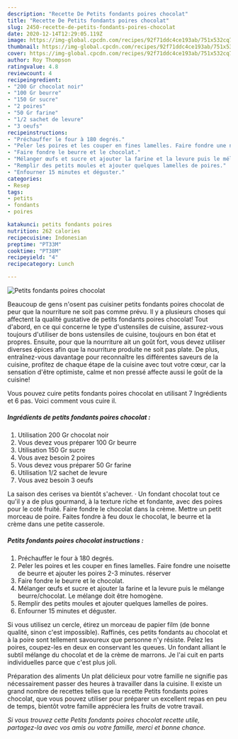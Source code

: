```yaml
---
description: "Recette De Petits fondants poires chocolat"
title: "Recette De Petits fondants poires chocolat"
slug: 2450-recette-de-petits-fondants-poires-chocolat
date: 2020-12-14T12:29:05.119Z
image: https://img-global.cpcdn.com/recipes/92f71ddc4ce193ab/751x532cq70/petits-fondants-poires-chocolat-photo-principale-de-la-recette.jpg
thumbnail: https://img-global.cpcdn.com/recipes/92f71ddc4ce193ab/751x532cq70/petits-fondants-poires-chocolat-photo-principale-de-la-recette.jpg
cover: https://img-global.cpcdn.com/recipes/92f71ddc4ce193ab/751x532cq70/petits-fondants-poires-chocolat-photo-principale-de-la-recette.jpg
author: Roy Thompson
ratingvalue: 4.8
reviewcount: 4
recipeingredient:
- "200 Gr chocolat noir"
- "100 Gr beurre"
- "150 Gr sucre"
- "2 poires"
- "50 Gr farine"
- "1/2 sachet de levure"
- "3 oeufs"
recipeinstructions:
- "Préchauffer le four à 180 degrés."
- "Peler les poires et les couper en fines lamelles. Faire fondre une noisette de beurre et ajouter les poires 2-3 minutes. réserver"
- "Faire fondre le beurre et le chocolat."
- "Mélanger œufs et sucre et ajouter la farine et la levure puis le mélange beurre/chocolat. Le mélange doit être homogène."
- "Remplir des petits moules et ajouter quelques lamelles de poires."
- "Enfourner 15 minutes et déguster."
categories:
- Resep
tags:
- petits
- fondants
- poires

katakunci: petits fondants poires 
nutrition: 262 calories
recipecuisine: Indonesian
preptime: "PT33M"
cooktime: "PT38M"
recipeyield: "4"
recipecategory: Lunch

---
```



![Petits fondants poires chocolat](https://img-global.cpcdn.com/recipes/92f71ddc4ce193ab/751x532cq70/petits-fondants-poires-chocolat-photo-principale-de-la-recette.jpg)

Beaucoup de gens n'osent pas cuisiner petits fondants poires chocolat de peur que la nourriture ne soit pas comme prévu. Il y a plusieurs choses qui affectent la qualité gustative de petits fondants poires chocolat! Tout d'abord, en ce qui concerne le type d'ustensiles de cuisine, assurez-vous toujours d'utiliser de bons ustensiles de cuisine, toujours en bon état et propres. Ensuite, pour que la nourriture ait un goût fort, vous devez utiliser diverses épices afin que la nourriture produite ne soit pas plate. De plus, entraînez-vous davantage pour reconnaître les différentes saveurs de la cuisine, profitez de chaque étape de la cuisine avec tout votre cœur, car la sensation d'être optimiste, calme et non pressé affecte aussi le goût de la cuisine!

<!--inarticleads1-->

Vous pouvez cuire petits fondants poires chocolat en utilisant 7 Ingrédients et 6 pas. Voici comment vous cuire il.

##### Ingrédients de petits fondants poires chocolat :

1. Utilisation 200 Gr chocolat noir
1. Vous devez vous préparer 100 Gr beurre
1. Utilisation 150 Gr sucre
1. Vous avez besoin 2 poires
1. Vous devez vous préparer 50 Gr farine
1. Utilisation 1/2 sachet de levure
1. Vous avez besoin 3 oeufs


La saison des cerises va bientôt s&#39;achever. · Un fondant chocolat tout ce qu&#39;il y a de plus gourmand, à la texture riche et fondante, avec des poires pour le coté fruité. Faire fondre le chocolat dans la crème. Mettre un petit morceau de poire. Faites fondre à feu doux le chocolat, le beurre et la crème dans une petite casserole. 

<!--inarticleads2-->

##### Petits fondants poires chocolat instructions :

1. Préchauffer le four à 180 degrés.
1. Peler les poires et les couper en fines lamelles. Faire fondre une noisette de beurre et ajouter les poires 2-3 minutes. réserver
1. Faire fondre le beurre et le chocolat.
1. Mélanger œufs et sucre et ajouter la farine et la levure puis le mélange beurre/chocolat. Le mélange doit être homogène.
1. Remplir des petits moules et ajouter quelques lamelles de poires.
1. Enfourner 15 minutes et déguster.


Si vous utilisez un cercle, étirez un morceau de papier film (de bonne qualité, sinon c&#39;est impossible). Raffinés, ces petits fondants au chocolat et à la poire sont tellement savoureux que personne n&#39;y résiste. Pelez les poires, coupez-les en deux en conservant les queues. Un fondant alliant le subtil mélange du chocolat et de la crème de marrons. Je l&#39;ai cuit en parts individuelles parce que c&#39;est plus joli. 

<!--inarticleads1-->

<p>
Préparation des aliments Un plat délicieux pour votre famille ne signifie pas nécessairement passer des heures à travailler dans la cuisine. Il existe un grand nombre de recettes telles que la recette Petits fondants poires chocolat, que vous pouvez utiliser pour préparer un excellent repas en peu de temps, bientôt votre famille appréciera les fruits de votre travail.
</p>

<p>
<i>Si vous trouvez cette Petits fondants poires chocolat recette utile, partagez-la avec vos amis ou votre famille, merci et bonne chance.</i>
</p>
